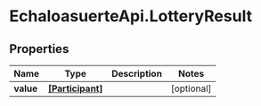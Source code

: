 # EchaloasuerteApi.LotteryResult

## Properties
Name | Type | Description | Notes
------------ | ------------- | ------------- | -------------
**value** | [**[Participant]**](Participant.md) |  | [optional] 


